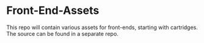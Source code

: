 # Front-End-Assets
This repo will contain various assets for front-ends, starting with cartridges. The source can be found in a separate repo.
